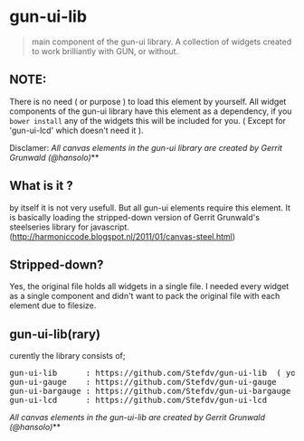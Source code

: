 gun-ui-lib
==========
> main component of the gun-ui library.
> A collection of widgets created to work brilliantly with GUN, or without.

## NOTE: 
There is no need ( or purpose ) to load this element by yourself. All widget components of the gun-ui library have this element as a dependency, if you  `bower install` any of the widgets this will be included for you. ( Except for 'gun-ui-lcd' which doesn't need it ).

Disclamer:
_All canvas elements in the gun-ui library are created by Gerrit Grunwald (@hansolo)_**

## What is it ?
by itself it is not very usefull. But all gun-ui elements require this element. It is basically loading the stripped-down version of Gerrit Grunwald's steelseries library for javascript. (http://harmoniccode.blogspot.nl/2011/01/canvas-steel.html)

## Stripped-down?
Yes, the original file holds all widgets in a single file. I needed every widget as a single component and didn't want to pack the original file with each element due to filesize.

## gun-ui-lib(rary)
curently the library consists of;
<pre>
gun-ui-lib      : https://github.com/Stefdv/gun-ui-lib  ( you`re already here )   
gun-ui-gauge    : https://github.com/Stefdv/gun-ui-gauge 
gun-ui-bargauge : https://github.com/Stefdv/gun-ui-bargauge 
gun-ui-lcd      : https://github.com/Stefdv/gun-ui-lcd
</pre>

_All canvas elements in the gun-ui-lib are created by Gerrit Grunwald (@hansolo)_**
